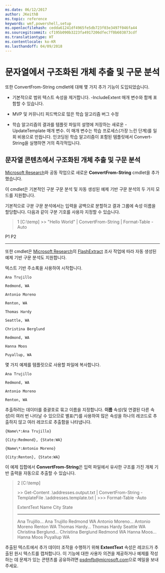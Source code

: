 ```yaml
---
ms.date: 06/12/2017
author: JKeithB
ms.topic: reference
keywords: wmf,powershell,setup
ms.openlocfilehash: cedda61241df4965fe5db723f03e3497f046fa44
ms.sourcegitcommit: cf195b090b3223fa4917206dfec7f0b603873cdf
ms.translationtype: HT
ms.contentlocale: ko-KR
ms.lasthandoff: 04/09/2018
---
```

# <a name="extract-and-parse-structured-objects-out-of-string"></a>문자열에서 구조화된 개체 추출 및 구문 분석
또한 ConvertFrom-String cmdlet에 대해 몇 가지 추가 기능이 도입되었습니다.

-   기본적으로 범위 텍스트 속성을 제거합니다. -IncludeExtent 매개 변수와 함께 포함할 수 있습니다.

-   MVP 및 커뮤니티 피드백으로 많은 학습 알고리즘 버그 수정

-   학습 알고리즘의 결과를 템플릿 파일의 설명에 저장하는 새로운 -UpdateTemplate 매개 변수. 이 매개 변수는 학습 프로세스(가장 느린 단계)를 일회 비용으로 만듭니다. 인코딩된 학습 알고리즘이 포함된 템플릿에서 Convert-String을 실행하면 거의 즉각적입니다.


<a name="extract-and-parse-structured-objects-out-of-string-content"></a>문자열 콘텐츠에서 구조화된 개체 추출 및 구문 분석
----------------------------------------------------------

[Microsoft Research](http://research.microsoft.com/)와 공동 작업으로 새로운 **ConvertFrom-String** cmdlet을 추가했습니다.

이 cmdlet은 기본적인 구분 구문 분석 및 자동 생성된 예제 기반 구문 분석의 두 가지 모드를 지원합니다.

기본적으로 구분 구문 분석에서는 입력을 공백으로 분할하고 결과 그룹에 속성 이름을 할당합니다. 다음과 같이 구분 기호를 사용자 지정할 수 있습니다.

> 1 \[C:\\temp\] &gt;&gt; "Hello World" | ConvertFrom-String | Format-Table -Auto

P1    P2
--    --

또한 cmdlet은 [Microsoft Research](http://research.microsoft.com)의 [FlashExtract](http://research.microsoft.com/en-us/um/people/sumitg/flashextract.html) 조사 작업에 따라 자동 생성된 예제 기반 구문 분석도 지원합니다.

텍스트 기반 주소록을 사용하여 시작합니다.

    Ana Trujillo

    Redmond, WA

    Antonio Moreno

    Renton, WA

    Thomas Hardy

    Seattle, WA

    Christina Berglund

    Redmond, WA

    Hanna Moos

    Puyallup, WA

몇 가지 예제를 템플릿으로 사용할 파일에 복사합니다.

    Ana Trujillo

    Redmond, WA

    Antonio Moreno

    Renton, WA



추출하려는 데이터를 중괄호로 묶고 이름을 지정합니다. **이름** 속성(및 연결된 다른 속성)이 여러 번 나타날 수 있으므로 별표(\*)를 사용하여 많은 속성을 하나의 레코드로 추출하지 않고 여러 레코드로 추출함을 나타냅니다.

    {Name\*:Ana Trujillo}

    {City:Redmond}, {State:WA}

    {Name\*:Antonio Moreno}

    {City:Renton}, {State:WA}

이 예제 집합에서 **ConvertFrom-String**은 입력 파일에서 유사한 구조를 가진 개체 기반 출력을 자동으로 추출할 수 있습니다.

> 2 \[C:\\temp\]
>
> &gt;&gt; Get-Content .\\addresses.output.txt | ConvertFrom-String -TemplateFile .\\addresses.template.txt | &gt;&gt;&gt; Format-Table -Auto
>
> ExtentText                     Name               City     State
> ----------                     ----               ----     -----
> Ana Trujillo...                Ana Trujillo       Redmond  WA Antonio Moreno...              Antonio Moreno     Renton   WA Thomas Hardy...                Thomas Hardy       Seattle  WA Christina Berglund...          Christina Berglund Redmond  WA Hanna Moos...                  Hanna Moos         Puyallup WA

추출된 텍스트에서 추가 데이터 조작을 수행하기 위해 **ExtentText** 속성은 레코드가 추출된 원시 텍스트를 캡처합니다. 이 기능에 대한 사용자 의견을 제공하거나 예제를 작성하는 데 문제가 있는 콘텐츠를 공유하려면 <psdmfb@microsoft.com>으로 메일을 보내주세요.